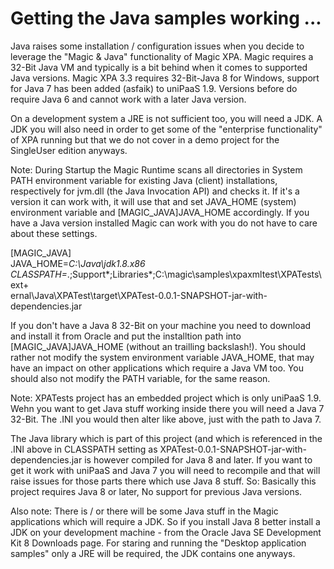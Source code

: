 # Getting the Java samples working ...

Java raises some installation / configuration issues when you decide to leverage the "Magic & Java" functionality of Magic XPA. Magic requires a 32-Bit Java VM and typically is a bit behind when it comes to supported Java versions. Magic XPA 3.3 requires 32-Bit-Java 8 for Windows, support for Java 7 has been added (asfaik) to uniPaaS 1.9. Versions before do require Java 6 and cannot work with a later Java version.

On a development system a JRE is not sufficient too, you will need a JDK. A JDK you will also need in order to get some of the "enterprise functionality" of XPA running but that we do not cover in a demo project for the SingleUser edition anyways.

Note: During Startup the Magic Runtime scans all directories in System PATH environment variable for existing Java (client) installations, respectively for jvm.dll (the Java Invocation API) and checks it. If it's a version it can work with, it will use that and set JAVA_HOME (system) environment variable and [MAGIC_JAVA]JAVA_HOME accordingly. If you have a Java version installed Magic can work with you do not have to care about these settings.

  
[MAGIC_JAVA]  
JAVA_HOME=*C:\Java\jdk1.8.x86  
CLASSPATH=*.;Support\*;Libraries\*;C:\magic\samples\xpaxmltest\XPATests\ext+  
ernal\Java\XPATest\target\XPATest-0.0.1-SNAPSHOT-jar-with-dependencies.jar

If you don't have a Java 8 32-Bit on your machine you need to download and install it from Oracle and put the installtion path into [MAGIC_JAVA]JAVA_HOME (without an trailling backslash!). You should rather not modify the system environment variable JAVA_HOME, that may have an impact on other applications which require a Java VM too. You should also not modify the PATH variable, for the same reason.  
  
Note: XPATests project has an embedded project which is only uniPaaS 1.9. Wehn you want to get Java stuff working inside there you will need a Java 7 32-Bit. The .INI you would then alter like above, just with the path to Java 7.  
  
The Java library which is part of this project (and which is referenced in the .INI above in CLASSPATH setting as XPATest-0.0.1-SNAPSHOT-jar-with-dependencies.jar is however compiled for Java 8 and later. If you want to get it work with uniPaaS and Java 7 you will need to recompile and that will raise issues for those parts there which use Java 8 stuff. So: Basically this project requires Java 8 or later, No support for previous Java versions.  
  
Also note: There is / or there will be some Java stuff in the Magic applications which will require a JDK. So if you install Java 8 better install a JDK on your development machine - from the Oracle Java SE Development Kit 8 Downloads page. For staring and running the "Desktop application samples" only a JRE will be required, the JDK contains one anyways.


